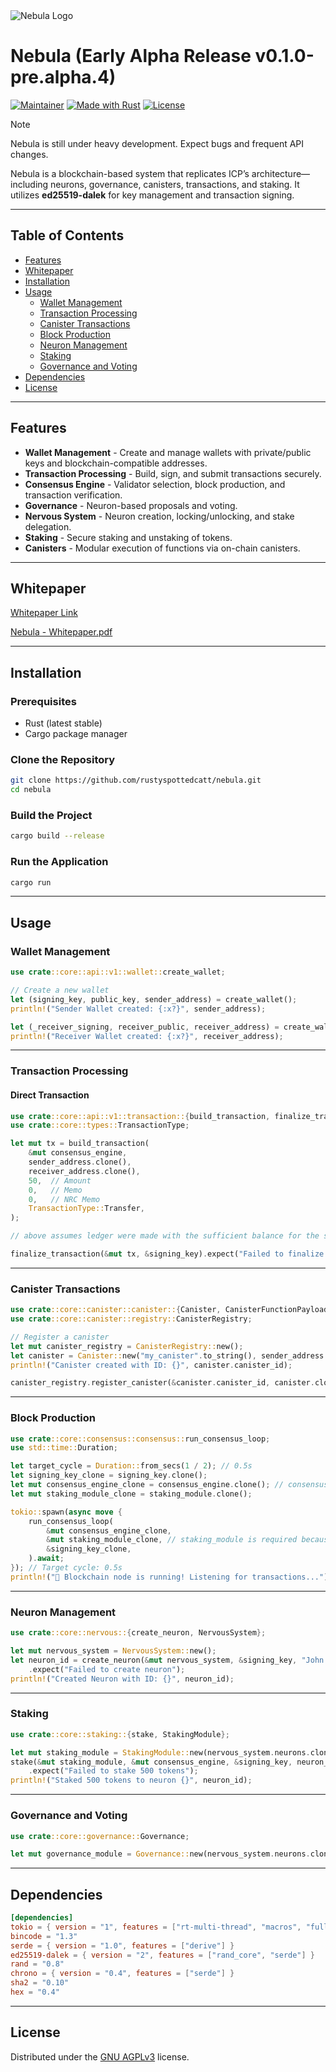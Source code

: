 <picture>
  <source media="(prefers-color-scheme: light)" srcset="https://l7mozmkiwy.ufs.sh/f/HKemhjN71TyOWR3z3yuKt6z8SiwMQpPjTFX1mVLHuAaolWbN">
  <source media="(prefers-color-scheme: dark)" srcset="https://l7mozmkiwy.ufs.sh/f/HKemhjN71TyOwMCPgf4f1Cjl2Pczaro3dH9SEtbyL4AKsVhF">
  <img src="https://l7mozmkiwy.ufs.sh/f/HKemhjN71TyOWR3z3yuKt6z8SiwMQpPjTFX1mVLHuAaolWbN" alt="Nebula Logo">
</picture>

# Nebula (Early Alpha Release v0.1.0-pre.alpha.4)

[![Maintainer](https://img.shields.io/badge/maintainer-NEBYTE-blue)](https://github.com/rustyspottedcatt)
[![Made with Rust](https://img.shields.io/badge/Made%20with-Rust-1f425f.svg)](https://www.rust-lang.org/)
[![License](https://img.shields.io/badge/License-GNU_AGPLv3-blue)](https://choosealicense.com/licenses/agpl-3.0/)

> [!NOTE]
> Nebula is still under heavy development. Expect bugs and frequent API changes.
> 

Nebula is a blockchain-based system that replicates ICP’s architecture—including neurons, governance, canisters, transactions, and staking. It utilizes **ed25519-dalek** for key management and transaction signing.

---

## Table of Contents

- [Features](#features)
- [Whitepaper](#whitepaper)
- [Installation](#installation)
- [Usage](#usage)
  - [Wallet Management](#wallet-management)
  - [Transaction Processing](#transaction-processing)
  - [Canister Transactions](#canister-transactions)
  - [Block Production](#block-production)
  - [Neuron Management](#neuron-management)
  - [Staking](#staking)
  - [Governance and Voting](#governance-and-voting)
- [Dependencies](#dependencies)
- [License](#license)

---

## Features

- **Wallet Management** - Create and manage wallets with private/public keys and blockchain-compatible addresses.
- **Transaction Processing** - Build, sign, and submit transactions securely.
- **Consensus Engine** - Validator selection, block production, and transaction verification.
- **Governance** - Neuron-based proposals and voting.
- **Nervous System** - Neuron creation, locking/unlocking, and stake delegation.
- **Staking** - Secure staking and unstaking of tokens.
- **Canisters** - Modular execution of functions via on-chain canisters.

---
## Whitepaper

[Whitepaper Link](https://whitepapersonline.com/en/whitepaper/nebula-a-decentralized-open-source-blockchain-for-enhanced-governance)

[Nebula - Whitepaper.pdf](https://l7mozmkiwy.ufs.sh/f/HKemhjN71TyOt7keFEmhXfpZyIEg8JDTAw5LFkaVmMbloc2u)
 
---

## Installation

### Prerequisites

- Rust (latest stable)
- Cargo package manager

### Clone the Repository

```sh
git clone https://github.com/rustyspottedcatt/nebula.git
cd nebula
```

### Build the Project

```sh
cargo build --release
```

### Run the Application

```sh
cargo run
```

---

## Usage

### Wallet Management

```rust
use crate::core::api::v1::wallet::create_wallet;

// Create a new wallet
let (signing_key, public_key, sender_address) = create_wallet();
println!("Sender Wallet created: {:x?}", sender_address);

let (_receiver_signing, receiver_public, receiver_address) = create_wallet();
println!("Receiver Wallet created: {:x?}", receiver_address);
```

---

### Transaction Processing

#### Direct Transaction

```rust
use crate::core::api::v1::transaction::{build_transaction, finalize_transaction};
use crate::core::types::TransactionType;

let mut tx = build_transaction(
    &mut consensus_engine,
    sender_address.clone(),
    receiver_address.clone(),
    50,  // Amount
    0,   // Memo
    0,   // NRC Memo
    TransactionType::Transfer,
); 

// above assumes ledger were made with the sufficient balance for the sender address.

finalize_transaction(&mut tx, &signing_key).expect("Failed to finalize transaction");
```

---

### Canister Transactions

```rust
use crate::core::canister::canister::{Canister, CanisterFunctionPayload};
use crate::core::canister::registry::CanisterRegistry;

// Register a canister
let mut canister_registry = CanisterRegistry::new();
let canister = Canister::new("my_canister".to_string(), sender_address.clone());
println!("Canister created with ID: {}", canister.canister_id);

canister_registry.register_canister(&canister.canister_id, canister.clone());
```

---

### Block Production

```rust
use crate::core::consensus::consensus::run_consensus_loop;
use std::time::Duration;

let target_cycle = Duration::from_secs(1 / 2); // 0.5s
let signing_key_clone = signing_key.clone();
let mut consensus_engine_clone = consensus_engine.clone(); // consensus_engine uses Arc<Mutex<T>>, everything is synchronized.
let mut staking_module_clone = staking_module.clone();

tokio::spawn(async move {
    run_consensus_loop(
        &mut consensus_engine_clone,
        &mut staking_module_clone, // staking_module is required because each block calls distribute staking rewards.
        &signing_key_clone,
    ).await;
}); // Target cycle: 0.5s
println!("🚀 Blockchain node is running! Listening for transactions...");
```

---

### Neuron Management

```rust
use crate::core::nervous::{create_neuron, NervousSystem};

let mut nervous_system = NervousSystem::new();
let neuron_id = create_neuron(&mut nervous_system, &signing_key, "John Doe".to_string(), 365)
    .expect("Failed to create neuron");
println!("Created Neuron with ID: {}", neuron_id);
```

---

### Staking

```rust
use crate::core::staking::{stake, StakingModule};

let mut staking_module = StakingModule::new(nervous_system.neurons.clone());
stake(&mut staking_module, &mut consensus_engine, &signing_key, neuron_id, 500)
    .expect("Failed to stake 500 tokens");
println!("Staked 500 tokens to neuron {}", neuron_id);
```

---

### Governance and Voting

```rust
use crate::core::governance::Governance;

let mut governance_module = Governance::new(nervous_system.neurons.clone());
```

---

## Dependencies

```toml
[dependencies]
tokio = { version = "1", features = ["rt-multi-thread", "macros", "full"] }
bincode = "1.3"
serde = { version = "1.0", features = ["derive"] }
ed25519-dalek = { version = "2", features = ["rand_core", "serde"] }
rand = "0.8"
chrono = { version = "0.4", features = ["serde"] }
sha2 = "0.10"
hex = "0.4"
```

---

## License

Distributed under the [GNU AGPLv3](https://choosealicense.com/licenses/agpl-3.0/) license.

